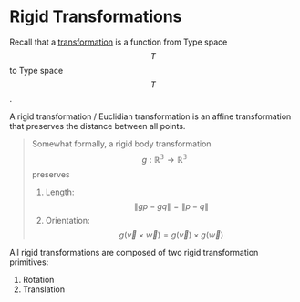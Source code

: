 # Rigid Transformations

Recall that a [transformation](../../../../cs/programming/functions.md#transformations) is a function from Type space $$T$$ to Type space $$T$$.

A rigid transformation / Euclidian transformation is an affine transformation that preserves the distance between all points.

> Somewhat formally, a rigid body transformation $$g : \mathbb{R^3} \rightarrow \mathbb{R^3}$$ preserves
>
> 1. Length: $$\lVert gp - gq \rVert = \lVert p - q \rVert$$
> 2. Orientation: $$g(\vec{v} \times \vec{w}) = g(\vec{v}) \times g(\vec{w})$$

All rigid transformations are composed of two rigid transformation primitives:

1. Rotation
2. Translation

